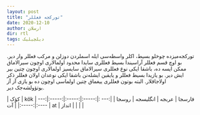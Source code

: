```yaml
---
layout: post
title: "تورکجه فعللر"
date: 2020-12-10
author: ارسلان
dir: rtl
tags: دیلچیلیک
---
```



تورکجه‌میزده چوخلو بسیط، اکلر واسطه‌سی ایله اسملردن دوزلن و مرکب فعللر وار دیر. بو اوچ قسم فعللر آراسیندا بسیط فعللری سایدا محدود اولمالاری اوچون سیرالاماق ممکن ایسه ده، باشقا ایکی نوع فعللری سیرالاماق سایسیز اولمالاری اوچون چتین بیر ایش دیر. بو یازیدا بسیط فعللر و یایقین ایشله‌نن باشقا ایکی نوعدان اولان فعللر ذکر اولاجاقلار. البته بوتون فعللری ییغماق چتین اولماسی اوچون ده بو یازی آز آز بوتؤولشه‌جک دیر.

| کؤک  | kök   | فارسجا | عربجه | انگلیسجه | روسجا |
|:--- :|:-----:|:-----:|:-----:|:-------:|:-----:|
| آت  | at | انداز |  |  |  |














